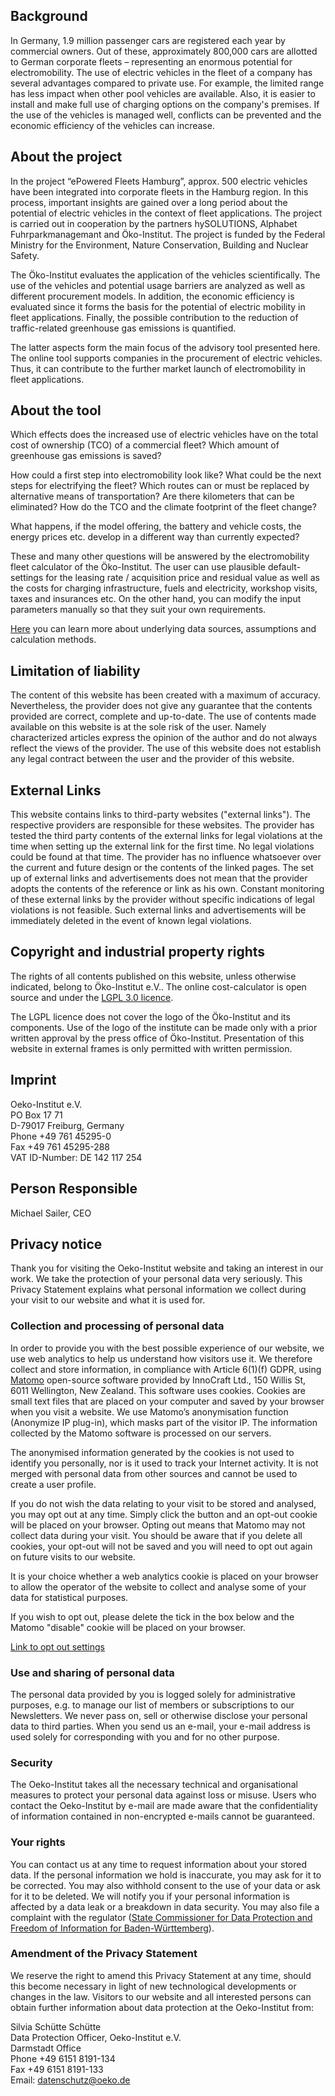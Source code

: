 ## Background

In Germany, 1.9 million passenger cars are registered each year by commercial owners. Out of these, approximately 800,000 cars are allotted to German corporate fleets – representing an enormous potential for electromobility. The use of electric vehicles in the fleet of a company has several advantages compared to private use. For example, the limited range has less impact when other pool vehicles are available. Also, it is easier to install and make full use of charging options on the company's premises. If the use of the vehicles is managed well, conflicts can be prevented and the economic efficiency of the vehicles can increase. 

## About the project

In the project “ePowered Fleets Hamburg”, approx. 500 electric vehicles have been integrated into corporate fleets in the Hamburg region. In this process, important insights are gained over a long period about the potential of electric vehicles in the context of fleet applications. The project is carried out in cooperation by the partners hySOLUTIONS, Alphabet Fuhrparkmanagemant and Öko-Institut. The project is funded by the Federal Ministry for the Environment, Nature Conservation, Building and Nuclear Safety. 

The Öko-Institut evaluates the application of the vehicles scientifically. The use of the vehicles and potential usage barriers are analyzed as well as different procurement models. In addition, the economic efficiency is evaluated since it forms the basis for the potential of electric mobility in fleet applications. Finally, the possible contribution to the reduction of traffic-related greenhouse gas emissions is quantified. 

The latter aspects form the main focus of the advisory tool presented here. The online tool supports companies in the procurement of electric vehicles. Thus, it can contribute to the further market launch of electromobility in fleet applications. 

## About the tool

Which effects does the increased use of electric vehicles have on the total cost of ownership (TCO) of a commercial fleet? Which amount of greenhouse gas emissions is saved? 

How could a first step into electromobility look like? What could be the next steps for electrifying the fleet? Which routes can or must be replaced by alternative means of transportation? Are there kilometers that can be eliminated? How do the TCO and the climate footprint of the fleet change? 

What happens, if the model offering, the battery and vehicle costs, the energy prices etc. develop in a different way than currently expected? 

These and many other questions will be answered by the electromobility fleet calculator of the Öko-Institut. The user can use plausible default-settings for the leasing rate / acquisition price and residual value as well as the costs for charging infrastructure, fuels and electricity, workshop visits, taxes and insurances etc. On the other hand, you can modify the input parameters manually so that they suit your own requirements.

[Here](http://elektromobilitaethamburg.de/laufende-projekte/flottenprojekte/epowered-fleets-hamburg/documentation/) you can learn more about underlying data sources, assumptions and calculation methods.

## Limitation of liability

The content of this website has been created with a maximum of accuracy. Nevertheless, the provider does not give any guarantee that the contents provided are correct, complete and up-to-date. The use of contents made available on this website is at the sole risk of the user. Namely characterized articles express the opinion of the author and do not always reflect the views of the provider. The use of this website does not establish any legal contract between the user and the provider of this website.

## External Links

This website contains links to third-party websites ("external links"). The respective providers are responsible for these websites. The provider has tested the third party contents of the external links for legal violations at the time when setting up the external link for the first time. No legal violations could be found at that time. The provider has no influence whatsoever over the current and future design or the contents of the linked pages. The set up of external links and advertisements does not mean that the provider adopts the contents of the reference or link as his own. Constant monitoring of these external links by the provider without specific indications of legal violations is not feasible. Such external links and advertisements will be immediately deleted in the event of known legal violations. 

## Copyright and industrial property rights

The rights of all contents published on this website, unless otherwise indicated, belong to Öko-Institut e.V.. The online cost-calculator is open source and under the [LGPL 3.0 licence](http://www.gnu.org/licenses/lgpl-3.0.de.html).

The LGPL licence does not cover the logo of the Öko-Institut and its components. Use of the logo of the institute can be made only with a prior written approval by the press office of Öko-Institut. Presentation of this website in external frames is only permitted with written permission. 


## Imprint

Oeko-Institut e.V.  
PO Box 17 71  
D-79017 Freiburg, Germany  
Phone +49 761 45295-0  
Fax +49 761 45295-288  
VAT ID-Number: DE 142 117 254 

## Person Responsible

Michael Sailer, CEO	

## Privacy notice


Thank you for visiting the Oeko-Institut website and taking an interest in our work. We take the protection of your personal data very seriously. This Privacy Statement explains what personal information we collect during your visit to our website and what it is used for.


### Collection and processing of personal data

In order to provide you with the best possible experience of our website, we use web analytics to help us understand how visitors use it. We therefore collect and store information, in compliance with Article 6(1)(f) GDPR, using [Matomo](https://www.matomo.org) open-source software provided by InnoCraft Ltd., 150 Willis St, 6011 Wellington, New Zealand. This software uses cookies. Cookies are small text files that are placed on your computer and saved by your browser when you visit a website. We use Matomo’s anonymisation function (Anonymize IP plug-in), which masks part of the visitor IP. The information collected by the Matomo software is processed on our servers.

The anonymised information generated by the cookies is not used to identify you personally, nor is it used to track your Internet activity. It is not merged with personal data from other sources and cannot be used to create a user profile.

If you do not wish the data relating to your visit to be stored and analysed, you may opt out at any time. Simply click the button and an opt-out cookie will be placed on your browser. Opting out means that Matomo may not collect data during your visit. You should be aware that if you delete all cookies, your opt-out will not be saved and you will need to opt out again on future visits to our website.

It is your choice whether a web analytics cookie is placed on your browser to allow the operator of the website to collect and analyse some of your data for statistical purposes.

If you wish to opt out, please delete the tick in the box below and the Matomo "disable" cookie will be placed on your browser.

<a href="https://www.oeko.de/pwstat/index.php?module=CoreAdminHome&action=optOut&language=en&backgroundColor=DCE2E7&fontColor=&fontSize=14px&fontFamily=Helvetica,Arial,sans-serif" target="_blank">Link to opt out settings</a>

### Use and sharing of personal data

The personal data provided by you is logged solely for administrative purposes, e.g. to manage our list of members or subscriptions to our Newsletters. We never pass on, sell or otherwise disclose your personal data to third parties. When you send us an e-mail, your e-mail address is used solely for corresponding with you and for no other purpose. 

### Security

The Oeko-Institut takes all the necessary technical and organisational measures to protect your personal data against loss or misuse. Users who contact the Oeko-Institut by e-mail are made aware that the confidentiality of information contained in non-encrypted e-mails cannot be guaranteed.


### Your rights

You can contact us at any time to request information about your stored data. If the personal information we hold is inaccurate, you may ask for it to be corrected. You may also withhold consent to the use of your data or ask for it to be deleted. We will notify you if your personal information is affected by a data leak or a breakdown in data security. You may also file a complaint with the regulator ([State Commissioner for Data Protection and Freedom of Information for Baden-Württemberg](https://www.baden-wuerttemberg.datenschutz.de/)).

### Amendment of the Privacy Statement

We reserve the right to amend this Privacy Statement at any time, should this become necessary in light of new technological developments or changes in the law.
Visitors to our website and all interested persons can obtain further information about data protection at the Oeko-Institut from:

Silvia Schütte Schütte  
Data Protection Officer, Oeko-Institut e.V.  
Darmstadt Office  
Phone +49 6151 8191-134  
Fax +49 6151 8191-133  
Email: [datenschutz@oeko.de](mailto:datenschutz@oeko.de) 
